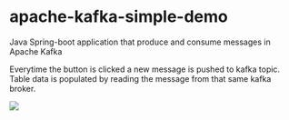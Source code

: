 # apache-kafka-simple-demo

Java Spring-boot application that produce and consume messages in Apache Kafka

Everytime the button is clicked a new message is pushed to kafka topic.
Table data is populated by reading the message from that same kafka broker.

![](/Users/jnirosha/IdeaProjects/apache-kafka-simple-demo/docs/demo.gif)
